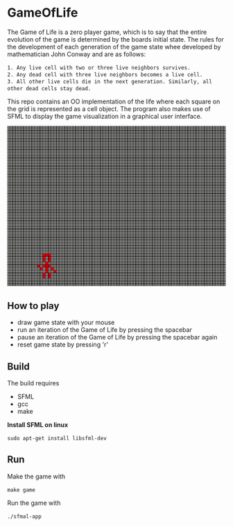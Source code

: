 # GameOfLife
The Game of Life is a zero player game, which is to say that the entire evolution of the game is determined by the boards initial state. The rules for the development of each generation of the game state whee developed by mathematician John Conway and are as follows:

    1. Any live cell with two or three live neighbors survives. 
    2. Any dead cell with three live neighbors becomes a live cell. 
    3. All other live cells die in the next generation. Similarly, all other dead cells stay dead.
This repo contains an OO implementation of the life where each square on the grid is represented as a cell object. The program also makes use of SFML to display the game visualization in a graphical user interface.

![](images/conway.gif)

## How to play
- draw game state with your mouse
- run an iteration of the Game of Life by pressing the spacebar
- pause an iteration of the Game of Life by pressing the spacebar again
- reset game state by pressing 'r'

## Build
The build requires 
- SFML
- gcc
- make

**Install SFML on linux**
```
sudo apt-get install libsfml-dev
```
## Run
Make the game with
```
make game
```

Run the game with 
```
./sfmal-app
```
